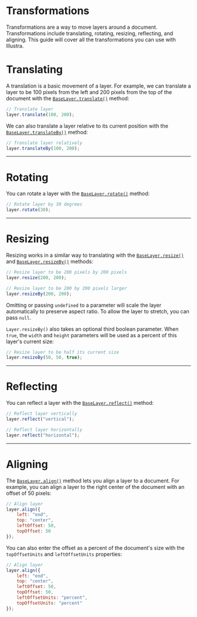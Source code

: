 # Transformations

Transformations are a way to move layers around a document. Transformations include translating, rotating, resizing, reflecting, and aligning. This guide will cover all the transformations you can use with Illustra.

# Translating

A translation is a basic movement of a layer. For example, we can translate a layer to be 100 pixels from the left and 200 pixels from the top of the document with the [`BaseLayer.translate()`](https://illustra.apixel.me/docs/classes/BaseLayer#translate) method:

```js
// Translate layer
layer.translate(100, 200);
```

We can also translate a layer relative to its current position with the [`BaseLayer.translateBy()`](https://illustra.apixel.me/docs/classes/BaseLayer#translateBy) method:

```js
// Translate layer relatively
layer.translateBy(100, 200);
```

---

# Rotating

You can rotate a layer with the [`BaseLayer.rotate()`](https://illustra.apixel.me/docs/classes/BaseLayer#translate) method:

```js
// Rotate layer by 30 degrees
layer.rotate(30);
```

---

# Resizing

Resizing works in a similar way to translating with the [`BaseLayer.resize()`](https://illustra.apixel.me/docs/classes/BaseLayer#resize) and [`BaseLayer.resizeBy()`](https://illustra.apixel.me/docs/classes/BaseLayer#resizeBy) methods:

```js
// Resize layer to be 200 pixels by 200 pixels
layer.resize(200, 200);

// Resize layer to be 200 by 200 pixels larger
layer.resizeBy(200, 200);
```

Omitting or passing `undefined` to a parameter will scale the layer automatically to preserve aspect ratio. To allow the layer to stretch, you can pass `null`.

`Layer.resizeBy()` also takes an optional third boolean parameter. When `true`, the `width` and `height` parameters will be used as a percent of this layer's current size:

```js
// Resize layer to be half its current size
layer.resizeBy(50, 50, true);
```

---

# Reflecting

You can reflect a layer with the [`BaseLayer.reflect()`](https://illustra.apixel.me/docs/classes/BaseLayer#reflect) method:

```js
// Reflect layer vertically
layer.reflect("vertical");

// Reflect layer horizontally
layer.reflect("horizontal");
```

---

# Aligning

The [`BaseLayer.align()`](https://illustra.apixel.me/docs/classes/BaseLayer#align) method lets you align a layer to a document. For example, you can align a layer to the right center of the document with an offset of 50 pixels:

```js
// Align layer
layer.align({
    left: "end",
    top: "center",
    leftOffset: 50,
    topOffset: 50
});
```

You can also enter the offset as a percent of the document's size with the `topOffsetUnits` and `leftOffsetUnits` properties:

```js
// Align layer
layer.align({
    left: "end",
    top: "center",
    leftOffset: 50,
    topOffset: 50,
    leftOffsetUnits: "percent",
    topOffsetUnits: "percent"
});
```